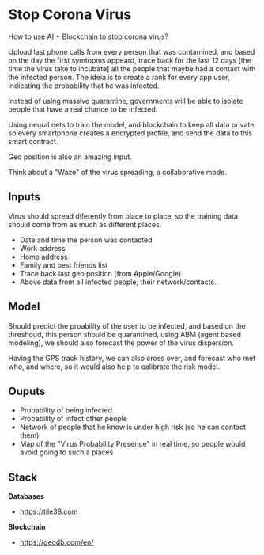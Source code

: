 Stop Corona Virus
=================



How to use AI + Blockchain to stop corona virus?


Upload last phone calls from every person that was contamined, and based on the
day the first symtopms appeard, trace back for the last 12 days [the time the
virus take to incubate] all the people that maybe had a contact with the
infected person. The ideia is to create a rank for every app user, indicating
the probability that he was infected.

Instead of using massive quarantine, governments will be able to isolate people
that have a real chance to be infected.

Using neural nets to train the model, and blockchain to keep all data private,
so every smartphone creates a encrypted profile, and send the data to this smart
contract.

Geo position is also an amazing input.

Think about a "Waze" of the virus spreading, a collaborative mode.



## Inputs

Virus should spread diferently from place to place, so the training data should
come from as much as different places.

* Date and time the person was contacted
* Work address
* Home address
* Family and best friends list
* Trace back last geo position (from Apple/Google)
* Above data from all infected people, their network/contacts.



## Model

Should predict the proability of the user to be infected, and based on the
threshoud, this person should be quarantined, using ABM (agent based modeling),
we should also forecast the power of the virus dispersion.

Having the GPS track history, we can also cross over, and forecast who met who, and where, so it 
would also help to calibrate the risk model.


## Ouputs

* Probability of being infected.
* Probability of infect other people
* Network of people that he know is under high risk (so he can contact them)
* Map of the "Virus Probability Presence" in real time, so people would avoid
going to such a places



## Stack


**Databases**

* https://tile38.com


**Blockchain**
* https://geodb.com/en/
